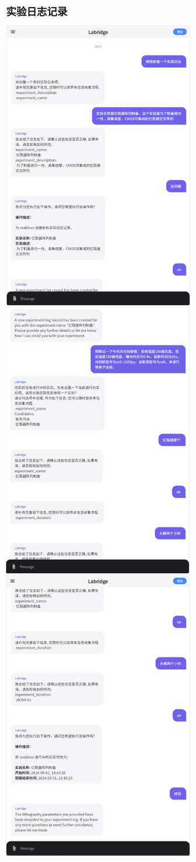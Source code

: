 # 实验日志记录

![Record experiment part1](../images/experiment_log_1.png)
![Record experiment part2](../images/experiment_log_2.png)
![Record experiment part3](../images/experiment_log_3.png)